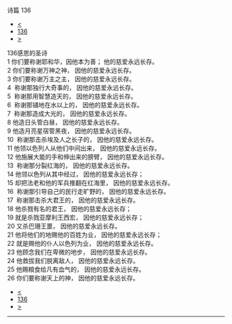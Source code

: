 ﻿





 诗篇 136




* [<](bible/PSA135.md)
* [136](bible/PSA.md)
* [>](bible/PSA137.md)



 
136感恩的圣诗  
1 你们要称谢耶和华，因他本为善； 他的慈爱永远长存。  
2 你们要称谢万神之神， 因他的慈爱永远长存。  
3 你们要称谢万主之主， 因他的慈爱永远长存。     
4  称谢那独行大奇事的， 因他的慈爱永远长存。  
5  称谢那用智慧造天的， 因他的慈爱永远长存。  
6  称谢那铺地在水以上的， 因他的慈爱永远长存。  
7  称谢那造成大光的， 因他的慈爱永远长存。  
8 他造日头管白昼， 因他的慈爱永远长存。  
9 他造月亮星宿管黑夜， 因他的慈爱永远长存。     
10  称谢那击杀埃及人之长子的， 因他的慈爱永远长存。  
11 他领以色列人从他们中间出来， 因他的慈爱永远长存。  
12 他施展大能的手和伸出来的膀臂， 因他的慈爱永远长存。  
13  称谢那分裂红海的， 因他的慈爱永远长存。  
14 他领以色列从其中经过， 因他的慈爱永远长存；  
15 却把法老和他的军兵推翻在红海里， 因他的慈爱永远长存。     
16  称谢那引导自己的民行走旷野的， 因他的慈爱永远长存。  
17  称谢那击杀大君王的， 因他的慈爱永远长存。  
18 他杀戮有名的君王， 因他的慈爱永远长存；  
19 就是杀戮亚摩利王西宏， 因他的慈爱永远长存；  
20 又杀巴珊王噩， 因他的慈爱永远长存。  
21 他将他们的地赐他的百姓为业， 因他的慈爱永远长存；  
22 就是赐他的仆人以色列为业， 因他的慈爱永远长存。     
23 他顾念我们在卑微的地步， 因他的慈爱永远长存。  
24 他救拔我们脱离敌人， 因他的慈爱永远长存。  
25 他赐粮食给凡有血气的， 因他的慈爱永远长存。     
26 你们要称谢天上的神， 因他的慈爱永远长存。 
* [<](bible/PSA135.md)
* [136](bible/PSA.md)
* [>](bible/PSA137.md)





---










